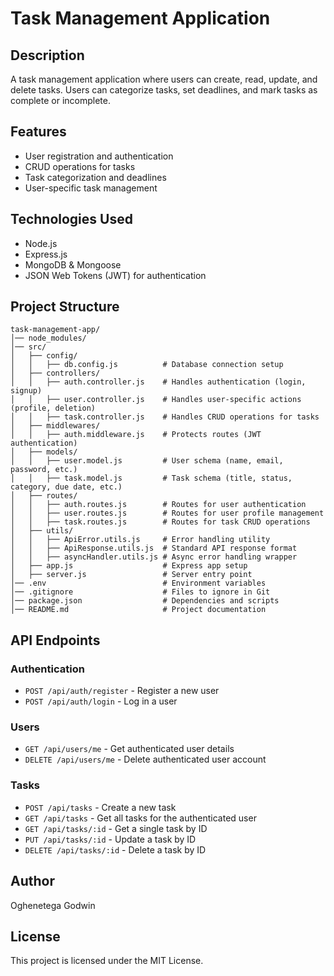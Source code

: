 # Task Management Application

## Description
A task management application where users can create, read, update, and delete tasks. Users can categorize tasks, set deadlines, and mark tasks as complete or incomplete.

## Features
- User registration and authentication
- CRUD operations for tasks
- Task categorization and deadlines
- User-specific task management

## Technologies Used
- Node.js
- Express.js
- MongoDB & Mongoose
- JSON Web Tokens (JWT) for authentication



## Project Structure
```
task-management-app/
│── node_modules/              
│── src/
│   ├── config/
│   │   ├── db.config.js          # Database connection setup
│   ├── controllers/
│   │   ├── auth.controller.js    # Handles authentication (login, signup)
│   │   ├── user.controller.js    # Handles user-specific actions (profile, deletion)
│   │   ├── task.controller.js    # Handles CRUD operations for tasks
│   ├── middlewares/
│   │   ├── auth.middleware.js    # Protects routes (JWT authentication)
│   ├── models/
│   │   ├── user.model.js         # User schema (name, email, password, etc.)
│   │   ├── task.model.js         # Task schema (title, status, category, due date, etc.)
│   ├── routes/
│   │   ├── auth.routes.js        # Routes for user authentication
│   │   ├── user.routes.js        # Routes for user profile management
│   │   ├── task.routes.js        # Routes for task CRUD operations
│   ├── utils/
│   │   ├── ApiError.utils.js     # Error handling utility
│   │   ├── ApiResponse.utils.js  # Standard API response format
│   │   ├── asyncHandler.utils.js # Async error handling wrapper
│   ├── app.js                    # Express app setup
│   ├── server.js                 # Server entry point
│── .env                          # Environment variables
│── .gitignore                    # Files to ignore in Git
│── package.json                  # Dependencies and scripts
│── README.md                     # Project documentation
```

## API Endpoints

### Authentication
- `POST /api/auth/register` - Register a new user
- `POST /api/auth/login` - Log in a user

### Users
- `GET /api/users/me` - Get authenticated user details
- `DELETE /api/users/me` - Delete authenticated user account

### Tasks
- `POST /api/tasks` - Create a new task
- `GET /api/tasks` - Get all tasks for the authenticated user
- `GET /api/tasks/:id` - Get a single task by ID
- `PUT /api/tasks/:id` - Update a task by ID
- `DELETE /api/tasks/:id` - Delete a task by ID

## Author
Oghenetega Godwin

## License
This project is licensed under the MIT License.

